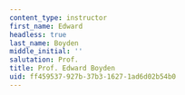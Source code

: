```yaml
---
content_type: instructor
first_name: Edward
headless: true
last_name: Boyden
middle_initial: ''
salutation: Prof.
title: Prof. Edward Boyden
uid: ff459537-927b-37b3-1627-1ad6d02b54b0
---
```

